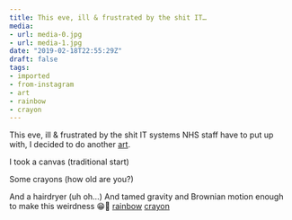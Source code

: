 ```yaml
---
title: This eve, ill & frustrated by the shit IT…
media:
- url: media-0.jpg
- url: media-1.jpg
date: "2019-02-18T22:55:29Z"
draft: false
tags:
- imported
- from-instagram
- art
- rainbow
- crayon
---
```

This eve, ill & frustrated by the shit IT systems NHS staff have to put up with, I decided to do another [art](/tags/art).



I took a canvas \(traditional start\)

Some crayons \(how old are you?\)

And a hairdryer \(uh oh…\) And tamed gravity and Brownian motion enough to make this weirdness 😁🌈 [rainbow](/tags/rainbow) [crayon](/tags/crayon)
